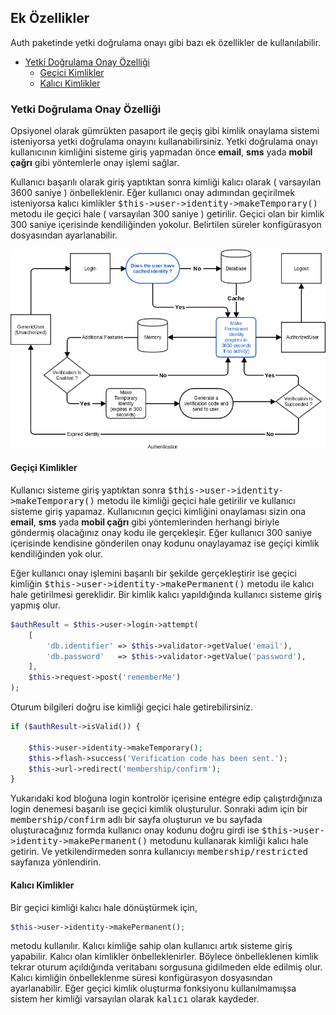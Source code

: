 
## Ek Özellikler

Auth paketinde yetki doğrulama onayı gibi bazı ek özellikler de kullanılabilir.

<ul>
    <li>
        <a href="#authentication-verify">Yetki Doğrulama Onay Özelliği</a>
        <ul>
            <li><a href="#temporary-identities">Geçici Kimlikler</a></li>
            <li><a href="#permanent-identity">Kalıcı Kimlikler</a></li>
        </ul>
    </li>
</ul>

<a name="authentication-verify"></a>

### Yetki Doğrulama Onay Özelliği

Opsiyonel olarak gümrükten pasaport ile geçiş gibi kimlik onaylama sistemi isteniyorsa yetki doğrulama onayını kullanabilirsiniz. Yetki doğrulama onayı kullanıcının kimliğini sisteme giriş yapmadan önce <b>email</b>, <b>sms</b> yada <b>mobil çağrı</b> gibi yöntemlerle onay işlemi sağlar.

Kullanıcı başarılı olarak giriş yaptıktan sonra kimliği kalıcı olarak ( varsayılan 3600 saniye ) önbelleklenir. Eğer kullanıcı onay adımından geçirilmek isteniyorsa kalıcı kimlikler <kbd>$this->user->identity->makeTemporary()</kbd> metodu ile geçici hale ( varsayılan 300 saniye ) getirilir. Geçici olan bir kimlik 300 saniye içerisinde kendiliğinden yokolur. Belirtilen süreler konfigürasyon dosyasından ayarlanabilir.

![Authentication](images/auth-flowchart.png?raw=true "Authentication")

<a name="temporary-identity"></a>

#### Geçiçi Kimlikler

Kullanıcı sisteme giriş yaptıktan sonra <kbd>$this->user->identity->makeTemporary()</kbd> metodu ile kimliği geçici hale getirilir ve kullanıcı sisteme giriş yapamaz. Kullanıcının geçici kimliğini onaylaması sizin ona <b>email</b>, <b>sms</b> yada <b>mobil çağrı</b> gibi yöntemlerinden herhangi biriyle göndermiş olacağınız onay kodu ile gerçekleşir. Eğer kullanıcı 300 saniye içerisinde kendisine gönderilen onay kodunu onaylayamaz ise geçiçi kimlik kendiliğinden yok olur.

Eğer kullanıcı onay işlemini başarılı bir şekilde gerçekleştirir ise geçici kimliğin <kbd>$this->user->identity->makePermanent()</kbd> metodu ile kalıcı hale getirilmesi gereklidir. Bir kimlik kalıcı yapıldığında kullanıcı sisteme giriş yapmış olur.

```php
$authResult = $this->user->login->attempt(
    [
        'db.identifier' => $this->validator->getValue('email'), 
        'db.password'   => $this->validator->getValue('password'),
    ],
    $this->request->post('rememberMe')
);
```

Oturum bilgileri doğru ise kimliği geçici hale getirebilirsiniz.

```php
if ($authResult->isValid()) {
    
    $this->user->identity->makeTemporary();
    $this->flash->success('Verification code has been sent.');
    $this->url->redirect('membership/confirm');
}
```

Yukarıdaki kod bloğuna login kontrolör içerisine entegre edip çalıştırdığınıza login denemesi başarılı ise geçici kimlik oluşturulur. Sonraki adım için bir <kbd>membership/confirm</kbd> adlı bir sayfa oluşturun ve bu sayfada oluşturacağınız formda kullanıcı onay kodunu doğru girdi ise <kbd>$this->user->identity->makePermanent()</kbd> metodunu kullanarak kimliği kalıcı hale getirin. Ve yetkilendirmeden sonra kullanıcıyı <kbd>membership/restricted</kbd> sayfanıza yönlendirin.

<a name="permanent-identity"></a>

#### Kalıcı Kimlikler

Bir geçici kimliği kalıcı hale dönüştürmek için,

```php
$this->user->identity->makePermanent();
```

metodu kullanılır. Kalıcı kimliğe sahip olan kullanıcı artık sisteme giriş yapabilir. Kalıcı olan kimlikler önbelleklenirler. Böylece önbelleklenen kimlik tekrar oturum açıldığında veritabanı sorgusuna gidilmeden elde edilmiş olur. Kalıcı kimliğin önbelleklenme süresi konfigürasyon dosyasından ayarlanabilir. Eğer geçici kimlik oluşturma fonksiyonu kullanılmamışsa sistem her kimliği varsayılan olarak <kbd>kalıcı</kbd> olarak kaydeder.